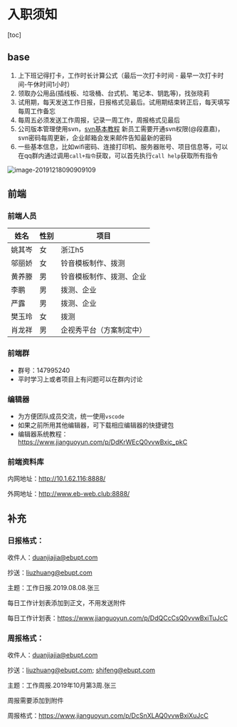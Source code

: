# 入职须知

[toc]

## base

1. 上下班记得打卡，工作时长计算公式（最后一次打卡时间 - 最早一次打卡时间-午休时间1小时）
2. 领取办公用品(插线板、垃圾桶、台式机、笔记本、钥匙等)，找张晓莉
3. 试用期，每天发送工作日报，日报格式见最后。试用期结束转正后，每天填写每周工作备忘 
4. 每周五必须发送工作周报，记录一周工作，周报格式见最后
5. 公司版本管理使用svn，[svn基本教程](svn.html) 新员工需要开通svn权限(@段嘉嘉)，svn密码每周更新，企业邮箱会发来邮件告知最新的密码
6. 一些基本信息，比如wifi密码、连接打印机、服务器账号、项目信息等，可以在qq群内通过调用`call+指令`获取，可以首先执行`call help`获取所有指令

![image-20191218090909109](https://tva1.sinaimg.cn/large/006tNbRwgy1ga0lt7mxgrj30xa07h74r.jpg)

## 前端

### 前端人员

| 姓名   | 性别 | 项目                     |
| ------ | ---- | ------------------------ |
| 姚其岑 | 女   | 浙江h5                   |
| 邬丽娇 | 女   | 铃音模板制作、拨测       |
| 黄养滕 | 男   | 铃音模板制作、拨测、企业 |
| 李鹏   | 男   | 拨测、企业               |
| 严露   | 男   | 拨测、企业               |
| 樊玉玲 | 女   | 拨测                     |
| 肖龙祥 | 男   | 企视秀平台（方案制定中） |

### 前端群

* 群号：147995240
* 平时学习上或者项目上有问题可以在群内讨论

### 编辑器

* 为方便团队成员交流，统一使用`vscode`
* 如果之前所用其他编辑器，可下载相应编辑器的快捷键包
* 编辑器系统教程：https://www.jianguoyun.com/p/DdKrWEcQ0vvwBxic_pkC

### 前端资料库

内网地址：http://10.1.62.116:8888/

外网地址：http://www.eb-web.club:8888/



## 补充

### 日报格式：

收件人：[duanjiajia@ebupt.com](mailto:duanjiajia@ebupt.com)

抄送：[liuzhuang@ebupt.com](mailto:liuzhuang@ebupt.com)

主题：工作日报.2019.08.08.张三

每日工作计划表添加到正文，不用发送附件

每日工作计划表：https://www.jianguoyun.com/p/DdQCcCsQ0vvwBxiTuJcC



### 周报格式：

收件人：[duanjiajia@ebupt.com](mailto:duanjiajia@ebupt.com)

抄送：[liuzhuang@ebupt.com](mailto:liuzhuang@ebupt.com); [shifeng@ebupt.com](mailto:shifeng@ebupt.com)

主题：工作周报.2019年10月第3周.张三

周报需要添加到附件

周报格式：https://www.jianguoyun.com/p/DcSnXLAQ0vvwBxiXuJcC

